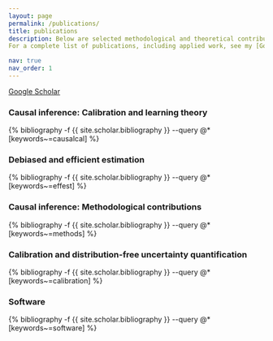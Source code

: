 ```yaml
---
layout: page
permalink: /publications/
title: publications
description: Below are selected methodological and theoretical contributions.  
For a complete list of publications, including applied work, see my [Google Scholar](https://scholar.google.com) profile.

nav: true
nav_order: 1
---
```


[Google Scholar](https://scholar.google.com/citations?user=0bwP0i4AAAAJ&hl=en)

<div class="publications">


<h3>Causal inference: Calibration and learning theory</h3>
{% bibliography -f {{ site.scholar.bibliography }} --query @*[keywords~=causalcal] %}

<h3>Debiased and efficient estimation</h3>
{% bibliography -f {{ site.scholar.bibliography }} --query @*[keywords~=effest] %}

<h3>Causal inference: Methodological contributions</h3>
{% bibliography -f {{ site.scholar.bibliography }} --query @*[keywords~=methods] %}

<h3>Calibration and distribution-free uncertainty quantification</h3>
{% bibliography -f {{ site.scholar.bibliography }} --query @*[keywords~=calibration] %}

<h3>Software</h3>
{% bibliography -f {{ site.scholar.bibliography }} --query @*[keywords~=software] %}


</div>
